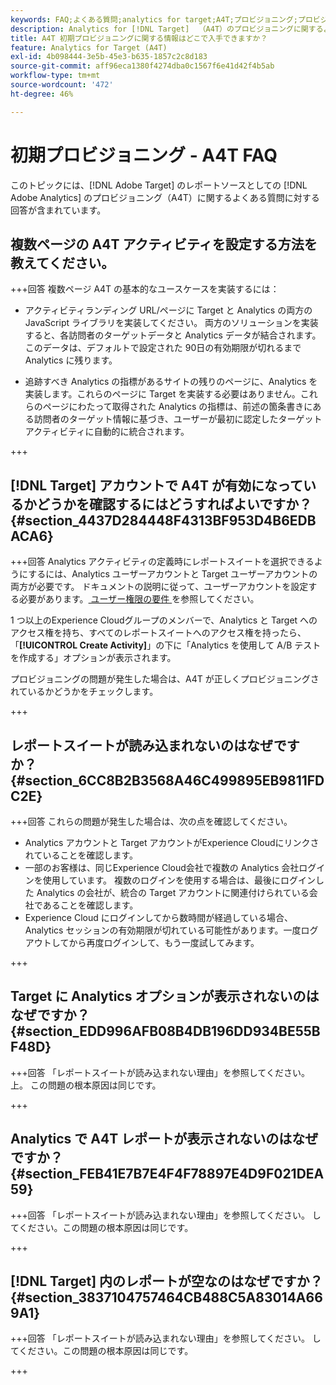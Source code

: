 ```yaml
---
keywords: FAQ;よくある質問;analytics for target;A4T;プロビジョニング;プロビジョニング;adobe Experience Cloud
description: Analytics for [!DNL Target]  （A4T）のプロビジョニングに関するよくある質問への回答を示します。このプロビジョニングにより、Analytics for [!DNL Target]  アクティビティを使用できます。
title: A4T 初期プロビジョニングに関する情報はどこで入手できますか？
feature: Analytics for Target (A4T)
exl-id: 4b098444-3e5b-45e3-b635-1857c2c8d183
source-git-commit: aff96eca1380f4274dba0c1567f6e41d42f4b5ab
workflow-type: tm+mt
source-wordcount: '472'
ht-degree: 46%

---
```


# 初期プロビジョニング - A4T FAQ

このトピックには、[!DNL Adobe Target] のレポートソースとしての [!DNL Adobe Analytics] のプロビジョニング（A4T）に関するよくある質問に対する回答が含まれています。

## 複数ページの A4T アクティビティを設定する方法を教えてください。

+++回答
複数ページ A4T の基本的なユースケースを実装するには：

* アクティビティランディング URL/ページに Target と Analytics の両方のJavaScript ライブラリを実装してください。 両方のソリューションを実装すると、各訪問者のターゲットデータと Analytics データが結合されます。このデータは、デフォルトで設定された 90日の有効期限が切れるまで Analytics に残ります。

* 追跡すべき Analytics の指標があるサイトの残りのページに、Analytics を実装します。これらのページに Target を実装する必要はありません。これらのページにわたって取得された Analytics の指標は、前述の箇条書きにある訪問者のターゲット情報に基づき、ユーザーが最初に認定したターゲットアクティビティに自動的に統合されます。

+++

## [!DNL Target] アカウントで A4T が有効になっているかどうかを確認するにはどうすればよいですか？ {#section_4437D284448F4313BF953D4B6EDBACA6}

+++回答
Analytics アクティビティの定義時にレポートスイートを選択できるようにするには、Analytics ユーザーアカウントと Target ユーザーアカウントの両方が必要です。 ドキュメントの説明に従って、ユーザーアカウントを設定する必要があります。[ ユーザー権限の要件 ](/help/main/c-integrating-target-with-mac/a4t/account-reqs.md#concept_4BC06CAB00BF46FF9362AFE98656B083) を参照してください。

1 つ以上のExperience Cloudグループのメンバーで、Analytics と Target へのアクセス権を持ち、すべてのレポートスイートへのアクセス権を持ったら、「**[!UICONTROL Create Activity]**」の下に「Analytics を使用して A/B テストを作成する」オプションが表示されます。

プロビジョニングの問題が発生した場合は、A4T が正しくプロビジョニングされているかどうかをチェックします。

+++

## レポートスイートが読み込まれないのはなぜですか？ {#section_6CC8B2B3568A46C499895EB9811FDC2E}

+++回答
これらの問題が発生した場合は、次の点を確認してください。

* Analytics アカウントと Target アカウントがExperience Cloudにリンクされていることを確認します。
* 一部のお客様は、同じExperience Cloud会社で複数の Analytics 会社ログインを使用しています。 複数のログインを使用する場合は、最後にログインした Analytics の会社が、統合の Target アカウントに関連付けられている会社であることを確認します。
* Experience Cloud にログインしてから数時間が経過している場合、Analytics セッションの有効期限が切れている可能性があります。一度ログアウトしてから再度ログインして、もう一度試してみます。

+++

## Target に Analytics オプションが表示されないのはなぜですか？ {#section_EDD996AFB08B4DB196DD934BE55BF48D}

+++回答
「レポートスイートが読み込まれない理由」を参照してください。 上。 この問題の根本原因は同じです。

+++

## Analytics で A4T レポートが表示されないのはなぜですか？ {#section_FEB41E7B7E4F4F78897E4D9F021DEA59}

+++回答
「レポートスイートが読み込まれない理由」を参照してください。 してください。この問題の根本原因は同じです。

+++

## [!DNL Target] 内のレポートが空なのはなぜですか？ {#section_3837104757464CB488C5A83014A669A1}

+++回答
「レポートスイートが読み込まれない理由」を参照してください。 してください。この問題の根本原因は同じです。

+++
